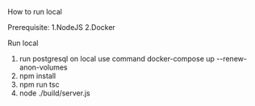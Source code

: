 How to run local

Prerequisite:
1.NodeJS 
2.Docker

Run local
1. run postgresql on local use command docker-compose up --renew-anon-volumes 
2. npm install
3. npm run tsc
4. node ./build/server.js